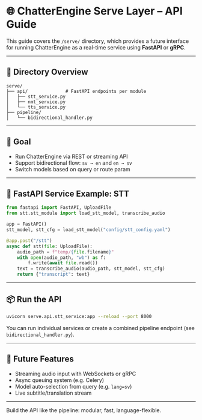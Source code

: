 # 🌐 ChatterEngine Serve Layer – API Guide

This guide covers the `/serve/` directory, which provides a future interface for running ChatterEngine as a real-time service using **FastAPI** or **gRPC**.

---

## 📂 Directory Overview

```
serve/
├── api/              # FastAPI endpoints per module
│   ├── stt_service.py
│   ├── nmt_service.py
│   └── tts_service.py
├── pipeline/
│   └── bidirectional_handler.py
```

---

## 🚀 Goal

- Run ChatterEngine via REST or streaming API
- Support bidirectional flow: `sv → en` and `en → sv`
- Switch models based on query or route param

---

## 🧠 FastAPI Service Example: STT

```python
from fastapi import FastAPI, UploadFile
from stt.stt_module import load_stt_model, transcribe_audio

app = FastAPI()
stt_model, stt_cfg = load_stt_model("config/stt_config.yaml")

@app.post("/stt")
async def stt(file: UploadFile):
    audio_path = f"temp/{file.filename}"
    with open(audio_path, "wb") as f:
        f.write(await file.read())
    text = transcribe_audio(audio_path, stt_model, stt_cfg)
    return {"transcript": text}
```

---

## 📦 Run the API

```bash
uvicorn serve.api.stt_service:app --reload --port 8000
```

You can run individual services or create a combined pipeline endpoint (see `bidirectional_handler.py`).

---

## 🔄 Future Features

- Streaming audio input with WebSockets or gRPC
- Async queuing system (e.g. Celery)
- Model auto-selection from query (e.g. `lang=sv`)
- Live subtitle/translation stream

---

Build the API like the pipeline: modular, fast, language-flexible.
